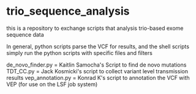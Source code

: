 # trio_sequence_analysis

this is a repository to exchange scripts that analysis trio-based exome sequence data

In general, python scripts parse the VCF for results, and the shell scripts simply run the python scripts with specific files and filters

de_novo_finder.py = Kaitlin Samocha's Script to find de novo mutations
TDT_CC.py = Jack Kosmicki's script to collect variant level transmission results
vep_annotation.py = Konrad K's script to annotation the VCF with VEP (for use on the LSF job system)
